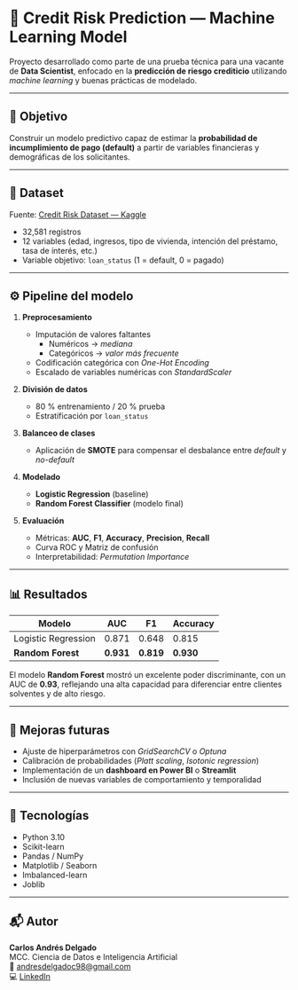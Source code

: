 # 🧠 Credit Risk Prediction — Machine Learning Model

Proyecto desarrollado como parte de una prueba técnica para una vacante de **Data Scientist**, enfocado en la **predicción de riesgo crediticio** utilizando *machine learning* y buenas prácticas de modelado.

---

## 🎯 Objetivo

Construir un modelo predictivo capaz de estimar la **probabilidad de incumplimiento de pago (default)** a partir de variables financieras y demográficas de los solicitantes.

---

## 🧩 Dataset

Fuente: [Credit Risk Dataset — Kaggle](https://www.kaggle.com/code/adinaabrar/credit-scoring-like-a-pro-ml-model-for-loan-risk)

- 32,581 registros  
- 12 variables (edad, ingresos, tipo de vivienda, intención del préstamo, tasa de interés, etc.)  
- Variable objetivo: `loan_status` (1 = default, 0 = pagado)

---

## ⚙️ Pipeline del modelo

1. **Preprocesamiento**
   - Imputación de valores faltantes  
     - Numéricos → *mediana*  
     - Categóricos → *valor más frecuente*  
   - Codificación categórica con *One-Hot Encoding*  
   - Escalado de variables numéricas con *StandardScaler*  

2. **División de datos**
   - 80 % entrenamiento / 20 % prueba  
   - Estratificación por `loan_status`  

3. **Balanceo de clases**
   - Aplicación de **SMOTE** para compensar el desbalance entre *default* y *no-default*

4. **Modelado**
   - **Logistic Regression** (baseline)  
   - **Random Forest Classifier** (modelo final)  

5. **Evaluación**
   - Métricas: **AUC**, **F1**, **Accuracy**, **Precision**, **Recall**  
   - Curva ROC y Matriz de confusión  
   - Interpretabilidad: *Permutation Importance*  

---

## 📊 Resultados

| Modelo | AUC | F1 | Accuracy |
|---------|------|------|-----------|
| Logistic Regression | 0.871 | 0.648 | 0.815 |
| **Random Forest** | **0.931** | **0.819** | **0.930** |

El modelo **Random Forest** mostró un excelente poder discriminante, con un AUC de **0.93**, reflejando una alta capacidad para diferenciar entre clientes solventes y de alto riesgo.

---

## 🚀 Mejoras futuras

- Ajuste de hiperparámetros con *GridSearchCV* o *Optuna*  
- Calibración de probabilidades (*Platt scaling*, *Isotonic regression*)  
- Implementación de un **dashboard en Power BI** o **Streamlit**  
- Inclusión de nuevas variables de comportamiento y temporalidad  

---

## 🧠 Tecnologías

- Python 3.10  
- Scikit-learn  
- Pandas / NumPy  
- Matplotlib / Seaborn  
- Imbalanced-learn  
- Joblib  

---

## 📬 Autor

**Carlos Andrés Delgado**  
MCC. Ciencia de Datos e Inteligencia Artificial  
📧 [andresdelgadoc98@gmail.com](mailto:andresdelgadoc98@gmail.com)  
💻 [LinkedIn](https://www.linkedin.com/in/carlos-andrés-delgado-9788a91a8/)
